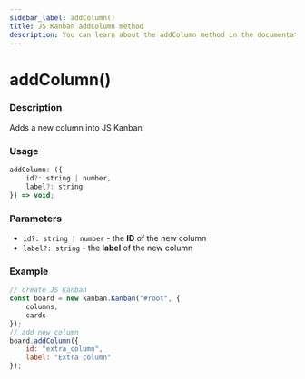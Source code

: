 ```yaml
---
sidebar_label: addColumn()
title: JS Kanban addColumn method
description: You can learn about the addColumn method in the documentation of the JavaScript Kanban library. Browse developer guides and API reference, try out code examples and live demos.
---
```


# addColumn()

### Description

Adds a new column into JS Kanban

### Usage

```js
addColumn: ({
	id?: string | number,
	label?: string
}) => void;
```

### Parameters

- `id?: string | number` -  the **ID** of the new column
- `label?: string` - the **label** of the new column

### Example

```jsx {7-10}
// create JS Kanban
const board = new kanban.Kanban("#root", {
	columns,
	cards
});
// add new column
board.addColumn({
	id: "extra_column",
	label: "Extra column"
});
```
